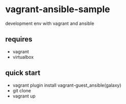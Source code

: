 # vagrant-ansible-sample
development env with vagrant and ansible

requires
--
- vagrant
- virtualbox

quick start
--
- vagrant plugin install vagrant-guest_ansible(galaxy)
- git clone
- vagrant up
